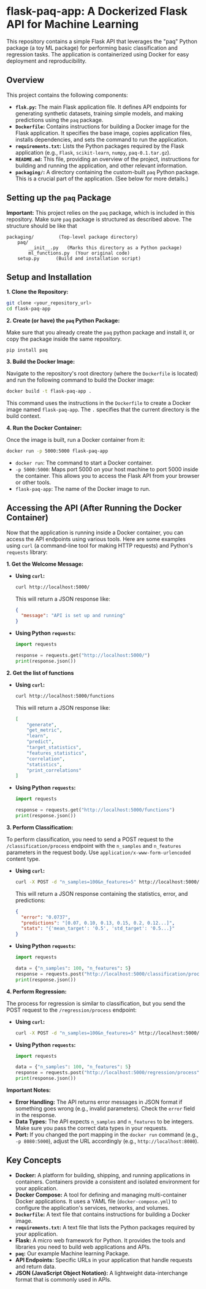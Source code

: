 # flask-paq-app: A Dockerized Flask API for Machine Learning

This repository contains a simple Flask API that leverages the "paq" Python package (a toy ML package) for performing basic classification and regression tasks. The application is containerized using Docker for easy deployment and reproducibility.


## Overview

This project contains the following components:

*   **`flsk.py`:** The main Flask application file.  It defines API endpoints for generating synthetic datasets, training simple models, and making predictions using the `paq` package.
*   **`Dockerfile`:** Contains instructions for building a Docker image for the Flask application.  It specifies the base image, copies application files, installs dependencies, and sets the command to run the application.
*   **`requirements.txt`:** Lists the Python packages required by the Flask application (e.g., `Flask`, `scikit-learn`, `numpy`, `paq-0.1.tar.gz`).
*   **`README.md`:** This file, providing an overview of the project, instructions for building and running the application, and other relevant information.
*   **`packaging/`:** A directory containing the custom-built `paq` Python package.  This is a crucial part of the application.  (See below for more details.)




## Setting up the `paq` Package

**Important:** This project relies on the `paq` package, which is included in this repository. Make sure `paq` package is structured as described above. The structure should be like that

```
packaging/         (Top-level package directory)
    paq/
        __init__.py   (Marks this directory as a Python package)
        ml_functions.py  (Your original code)
    setup.py      (Build and installation script)
```


## Setup and Installation

**1. Clone the Repository:**

```bash
git clone <your_repository_url>
cd flask-paq-app
```

**2. Create (or have) the `paq` Python Package:**

Make sure that you already create the `paq` python package and install it, or copy the package inside the same repository.

```
pip install paq
```

**3. Build the Docker Image:**

Navigate to the repository's root directory (where the `Dockerfile` is located) and run the following command to build the Docker image:

```bash
docker build -t flask-paq-app .
```

This command uses the instructions in the `Dockerfile` to create a Docker image named `flask-paq-app`.  The `.` specifies that the current directory is the build context.

**4. Run the Docker Container:**

Once the image is built, run a Docker container from it:

```bash
docker run -p 5000:5000 flask-paq-app
```

*   `docker run`:  The command to start a Docker container.
*   `-p 5000:5000`:  Maps port 5000 on your host machine to port 5000 inside the container. This allows you to access the Flask API from your browser or other tools.
*   `flask-paq-app`:  The name of the Docker image to run.



## Accessing the API (After Running the Docker Container)

Now that the application is running inside a Docker container, you can access the API endpoints using various tools. Here are some examples using `curl` (a command-line tool for making HTTP requests) and Python's `requests` library:

**1. Get the Welcome Message:**

*   **Using `curl`:**

    ```bash
    curl http://localhost:5000/
    ```

    This will return a JSON response like:

    ```json
    {
      "message": "API is set up and running"
    }
    ```

*   **Using Python `requests`:**

    ```python
    import requests

    response = requests.get("http://localhost:5000/")
    print(response.json())
    ```

**2. Get the list of functions**

*   **Using `curl`:**

    ```bash
    curl http://localhost:5000/functions
    ```

    This will return a JSON response like:

    ```json
    [
        "generate",
        "get_metric",
        "learn",
        "predict",
        "target_statistics",
        "features_statistics",
        "correlation",
        "statistics",
        "print_correlations"
    ]
    ```

*   **Using Python `requests`:**

    ```python
    import requests

    response = requests.get("http://localhost:5000/functions")
    print(response.json())
    ```

**3. Perform Classification:**

To perform classification, you need to send a POST request to the `/classification/process` endpoint with the `n_samples` and `n_features` parameters in the request body.  Use `application/x-www-form-urlencoded` content type.

*   **Using `curl`:**

    ```bash
    curl -X POST -d "n_samples=100&n_features=5" http://localhost:5000/classification/process
    ```

    This will return a JSON response containing the statistics, error, and predictions:

    ```json
    {
      "error": "0.0737",
      "predictions": "[0.07, 0.10, 0.13, 0.15, 0.2, 0.12...]",
      "stats": "{'mean_target': '0.5', 'std_target': '0.5...}"
    }
    ```

*   **Using Python `requests`:**

    ```python
    import requests

    data = {"n_samples": 100, "n_features": 5}
    response = requests.post("http://localhost:5000/classification/process", data=data)
    print(response.json())
    ```

**4. Perform Regression:**

The process for regression is similar to classification, but you send the POST request to the `/regression/process` endpoint:

*   **Using `curl`:**

    ```bash
    curl -X POST -d "n_samples=100&n_features=5" http://localhost:5000/regression/process
    ```

*   **Using Python `requests`:**

    ```python
    import requests

    data = {"n_samples": 100, "n_features": 5}
    response = requests.post("http://localhost:5000/regression/process", data=data)
    print(response.json())
    ```

**Important Notes:**

*   **Error Handling:** The API returns error messages in JSON format if something goes wrong (e.g., invalid parameters).  Check the `error` field in the response.
*   **Data Types:** The API expects `n_samples` and `n_features` to be integers.  Make sure you pass the correct data types in your requests.
*   **Port:** If you changed the port mapping in the `docker run` command (e.g., `-p 8080:5000`), adjust the URL accordingly (e.g., `http://localhost:8080`).





## Key Concepts

*   **Docker:** A platform for building, shipping, and running applications in containers.  Containers provide a consistent and isolated environment for your application.
*   **Docker Compose:** A tool for defining and managing multi-container Docker applications.  It uses a YAML file (`docker-compose.yml`) to configure the application's services, networks, and volumes.
*   **`Dockerfile`:**  A text file that contains instructions for building a Docker image.
*   **`requirements.txt`:**  A text file that lists the Python packages required by your application.
*   **Flask:** A micro web framework for Python.  It provides the tools and libraries you need to build web applications and APIs.
*   **`paq`:** Our example Machine learning Package.
*   **API Endpoints:** Specific URLs in your application that handle requests and return data.
*   **JSON (JavaScript Object Notation):** A lightweight data-interchange format that is commonly used in APIs.

